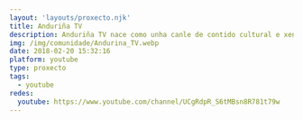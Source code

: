 ```yaml
---
layout: 'layouts/proxecto.njk'
title: Anduriña TV
description: Anduriña TV nace como unha canle de contido cultural e xeneralista en galego. Unha adaptación da televisión tradicional ao medio dixital.
img: /img/comunidade/Andurina_TV.webp
date: 2018-02-20 15:32:16
platform: youtube
type: proxecto
tags:
  - youtube
redes:
  youtube: https://www.youtube.com/channel/UCgRdpR_S6tMBsn8R781t79w
---
```

